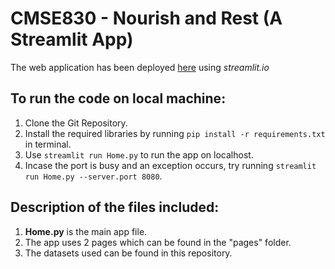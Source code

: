 # CMSE830 - Nourish and Rest (A Streamlit App)

The web application has been deployed [here](https://cmse830-midterm.streamlit.app/) using *streamlit.io*

## To run the code on local machine:
1. Clone the Git Repository.
2. Install the required libraries by running `pip install -r requirements.txt` in terminal.
3. Use `streamlit run Home.py` to run the app on localhost.
4. Incase the port is busy and an exception occurs, try running `streamlit run Home.py --server.port 8080`.

## Description of the files included:
1. **Home.py** is the main app file.
2. The app uses 2 pages which can be found in the "pages" folder.
3. The datasets used can be found in this repository.
